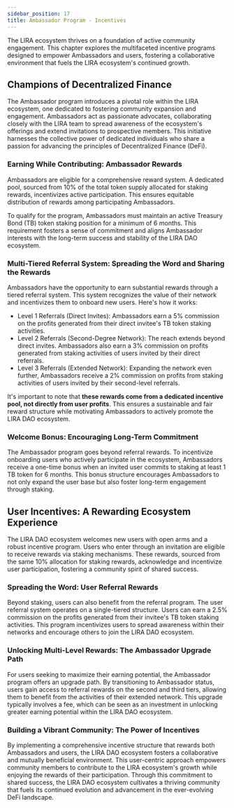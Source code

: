 ```yaml
---
sidebar_position: 17
title: Ambassador Program - Incentives
---
```


The LIRA ecosystem thrives on a foundation of active community engagement. This chapter explores the multifaceted incentive programs designed to empower Ambassadors and users, fostering a collaborative environment that fuels the LIRA ecosystem's continued growth.

## Champions of Decentralized Finance
The Ambassador program introduces a pivotal role within the LIRA ecosystem, one dedicated to fostering community expansion and engagement. Ambassadors act as passionate advocates, collaborating closely with the LIRA team to spread awareness of the ecosystem's offerings and extend invitations to prospective members. This initiative harnesses the collective power of dedicated individuals who share a passion for advancing the principles of Decentralized Finance (DeFi).

### Earning While Contributing: Ambassador Rewards
Ambassadors are eligible for a comprehensive reward system.  A dedicated pool, sourced from 10% of the total token supply allocated for staking rewards, incentivizes active participation.  This ensures equitable distribution of rewards among participating Ambassadors.

To qualify for the program, Ambassadors must maintain an active Treasury Bond (TB) token staking position for a minimum of 6 months.  This requirement fosters a sense of commitment and aligns Ambassador interests with the long-term success and stability of the LIRA DAO ecosystem.

### Multi-Tiered Referral System: Spreading the Word and Sharing the Rewards
Ambassadors have the opportunity to earn substantial rewards through a tiered referral system. This system recognizes the value of their network and incentivizes them to onboard new users. Here's how it works:

- Level 1 Referrals (Direct Invites): Ambassadors earn a 5% commission on the profits generated from their direct invitee's TB token staking activities.
- Level 2 Referrals (Second-Degree Network): The reach extends beyond direct invites. Ambassadors also earn a 3% commission on profits generated from staking activities of users invited by their direct referrals.
- Level 3 Referrals (Extended Network): Expanding the network even further, Ambassadors receive a 2% commission on profits from staking activities of users invited by their second-level referrals.

It's important to note that **these rewards come from a dedicated incentive pool, not directly from user profits**.  This ensures a sustainable and fair reward structure while motivating Ambassadors to actively promote the LIRA DAO ecosystem.

### Welcome Bonus: Encouraging Long-Term Commitment

The Ambassador program goes beyond referral rewards.  To incentivize onboarding users who actively participate in the ecosystem, Ambassadors receive a one-time bonus when an invited user commits to staking at least 1 TB token for 6 months. This bonus structure encourages Ambassadors to not only expand the user base but also foster long-term engagement through staking.

## User Incentives: A Rewarding Ecosystem Experience
The LIRA DAO ecosystem welcomes new users with open arms and a robust incentive program.  Users who enter through an invitation are eligible to receive rewards via staking mechanisms. These rewards, sourced from the same 10% allocation for staking rewards, acknowledge and incentivize user participation, fostering a community spirit of shared success.

### Spreading the Word: User Referral Rewards
Beyond staking, users can also benefit from the referral program.  The user referral system operates on a single-tiered structure.  Users can earn a 2.5% commission on the profits generated from their invitee's TB token staking activities.  This program incentivizes users to spread awareness within their networks and encourage others to join the LIRA DAO ecosystem.

### Unlocking Multi-Level Rewards: The Ambassador Upgrade Path
For users seeking to maximize their earning potential, the Ambassador program offers an upgrade path.  By transitioning to Ambassador status, users gain access to referral rewards on the second and third tiers, allowing them to benefit from the activities of their extended network.  This upgrade typically involves a fee, which can be seen as an investment in unlocking greater earning potential within the LIRA DAO ecosystem.

### Building a Vibrant Community: The Power of Incentives
By implementing a comprehensive incentive structure that rewards both Ambassadors and users, the LIRA DAO ecosystem fosters a collaborative and mutually beneficial environment.  This user-centric approach empowers community members to contribute to the LIRA ecosystem's growth while enjoying the rewards of their participation.  Through this commitment to shared success, the LIRA DAO ecosystem cultivates a thriving community that fuels its continued evolution and advancement in the ever-evolving DeFi landscape.
